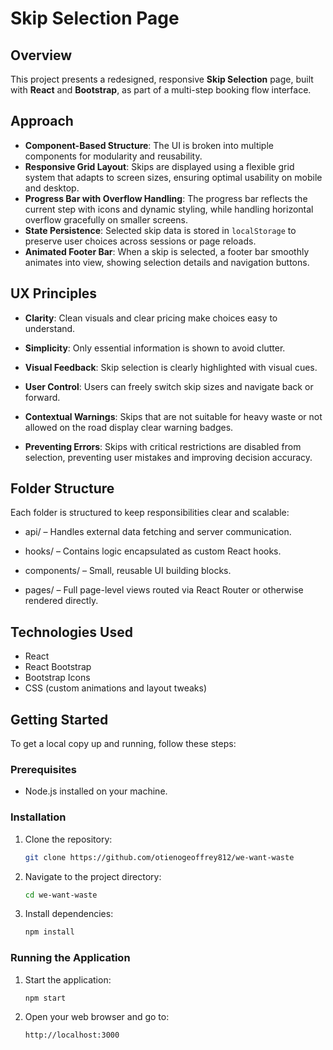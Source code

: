 # Skip Selection Page

## Overview

This project presents a redesigned, responsive **Skip Selection** page, built with **React** and **Bootstrap**, as part of a multi-step booking flow interface.

## Approach

- **Component-Based Structure**: The UI is broken into multiple components for modularity and reusability.
- **Responsive Grid Layout**: Skips are displayed using a flexible grid system that adapts to screen sizes, ensuring optimal usability on mobile and desktop.
- **Progress Bar with Overflow Handling**: The progress bar reflects the current step with icons and dynamic styling, while handling horizontal overflow gracefully on smaller screens.
- **State Persistence**: Selected skip data is stored in `localStorage` to preserve user choices across sessions or page reloads.
- **Animated Footer Bar**: When a skip is selected, a footer bar smoothly animates into view, showing selection details and navigation buttons.

## UX Principles

- **Clarity**: Clean visuals and clear pricing make choices easy to understand.

- **Simplicity**: Only essential information is shown to avoid clutter.

- **Visual Feedback**: Skip selection is clearly highlighted with visual cues.

- **User Control**: Users can freely switch skip sizes and navigate back or forward.

- **Contextual Warnings**: Skips that are not suitable for heavy waste or not allowed on the road display clear warning badges.

- **Preventing Errors**: Skips with critical restrictions are disabled from selection, preventing user mistakes and improving decision accuracy.

## Folder Structure

Each folder is structured to keep responsibilities clear and scalable:

- api/ – Handles external data fetching and server communication.

- hooks/ – Contains logic encapsulated as custom React hooks.

- components/ – Small, reusable UI building blocks.

- pages/ – Full page-level views routed via React Router or otherwise rendered directly.

## Technologies Used

- React
- React Bootstrap
- Bootstrap Icons
- CSS (custom animations and layout tweaks)

## Getting Started

To get a local copy up and running, follow these steps:

### Prerequisites

- Node.js installed on your machine.

### Installation

1. Clone the repository:
   ```bash
   git clone https://github.com/otienogeoffrey812/we-want-waste
   ```
2. Navigate to the project directory:
   ```bash
   cd we-want-waste
   ```
3. Install dependencies:
   ```bash
   npm install
   ```

### Running the Application

1. Start the application:
   ```bash
   npm start
   ```
2. Open your web browser and go to:
   ```
   http://localhost:3000
   ```